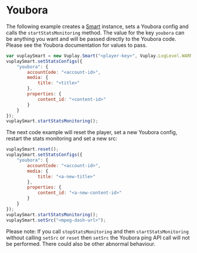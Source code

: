 # Youbora

The following example creates a [Smart](/en/latest/api/smart.html) instance, sets a Youbora config and calls the `startStatsMonitoring` method. The value for the key `youbora` can be anything you want and will be passed directly to the Youbora code. Please see the Youbora documentation for values to pass.

``` javascript
var vuplaySmart = new Vuplay.Smart("<player-key>", Vuplay.LogLevel.WARN);
vuplaySmart.setStatsConfigs({
    "youbora": {
        accountCode: "<account-id>",
        media: {
            title: "<title>"
        },
        properties: {
            content_id: "<content-id>"
        }
    }
});
vuplaySmart.startStatsMonitoring();
```

The next code example will reset the player, set a new Youbora config, restart the stats monitoring and set a new src:

``` javascript
vuplaySmart.reset();
vuplaySmart.setStatsConfigs({
    "youbora": {
        accountCode: "<account-id>",
        media: {
            title: "<a-new-title>"
        },
        properties: {
            content_id: "<a-new-content-id>"
        }
    }
});
vuplaySmart.startStatsMonitoring();
vuplaySmart.setSrc("<mpeg-dash-url>");
```

Please note: If you call `stopStatsMonitoring` and then `startStatsMonitoring` without calling `setSrc` or `reset` then `setSrc` the Youbora ping API call will not be performed. There could also be other abnormal behaviour.
